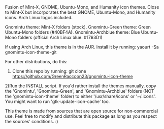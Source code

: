 Fusion of Mint-X, GNOME, Ubuntu-Mono, and Humanity icon themes. Close to Mint-X but incorporates the best GNOME, Ubuntu-Mono, and Humanity icons. Arch Linux logos included.

Gnomintu theme: Mint-X folders (stock).
Gnomintu-Green theme: Green Ubuntu-Mono folders (#40BF4A).
Gnomintu-Archblue theme: Blue Ubuntu-Mono folders (official Arch Linux blue: #1793D1)

If using Arch Linux, this theme is in the AUR. Install it by running:
yaourt -Sa gnomintu-icon-theme-git

For other distributions, do this:
1) Clone this repo by running:
git clone https://github.com/GreenRaccoon23/gnomintu-icon-theme

2)Run the INSTALL script.
If you'd rather install the themes manually, copy the 'Gnomintu', 'Gnomintu-Green', and 'Gnomintu-Archblue' folders (NOT the 'gnomintu-icon-theme' folder) to either '/usr/share/icons' or '~/.icons'. You might want to run 'gtk-update-icon-cache' too.

This theme is made from sources that are open source for non-commercial use. Feel free to modify and distribute this package as long as you respect the sources' conditions. :)